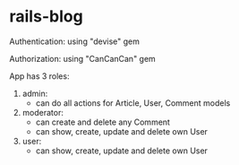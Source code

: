 # rails-blog

Authentication: using "devise" gem

Authorization: using "CanCanCan" gem

App has 3 roles:
1. admin: 
   * can do all actions for Article, User, Comment models
2. moderator: 
   * can create and delete any Comment
   * can show, create, update and delete own User
3. user: 
   * can show, create, update and delete own User 
          
